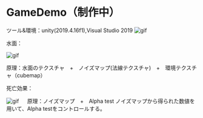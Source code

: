 # GameDemo（制作中）
ツール&環境：unity(2019.4.16f1),Visual Studio 2019
![gif](https://github.com/Lijiaqing233/GameDemo/blob/master/Gamedemo.gif)


水面：


   ![gif](https://github.com/Lijiaqing233/GameDemo/blob/master/suimian.gif)
   
   
   原理：水面のテクスチャ　+　ノイズマップ(法線テクスチャ)　+　環境テクスチャ（cubemap）　



死亡効果：

![gif](https://github.com/Lijiaqing233/GameDemo/blob/master/die.gif)
　 原理：ノイズマップ　+　Alpha test
    ノイズマップから得られた数値を用いて、Alpha testをコントロールする。
   


